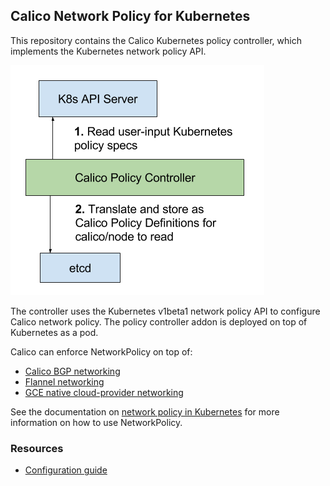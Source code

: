 ## Calico Network Policy for Kubernetes 

This repository contains the Calico Kubernetes policy controller, which implements the Kubernetes network policy API.  

![calico-policy-controller](calico-policy-controller.png)

The controller uses the Kubernetes v1beta1 network policy API to configure Calico network policy.  The policy controller addon is deployed on top of Kubernetes as a pod. 

Calico can enforce NetworkPolicy on top of:
- [Calico BGP networking](https://github.com/projectcalico/calico-containers/blob/master/docs/cni/kubernetes/KubernetesIntegration.md)
- [Flannel networking](https://github.com/tigera/canal)
- [GCE native cloud-provider networking](http://kubernetes.io/docs/getting-started-guides/gce/)

See the documentation on [network policy in Kubernetes](http://kubernetes.io/docs/user-guide/networkpolicies/) for more information on how to use NetworkPolicy. 

### Resources

* [Configuration guide](configuration.md)
